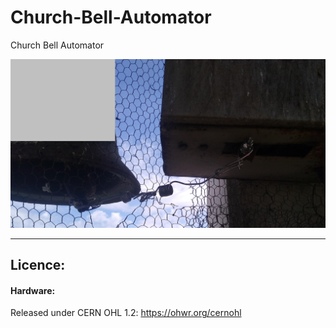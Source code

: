# Church-Bell-Automator
Church Bell Automator

![img](https://raw.githubusercontent.com/rtek1000/Church-Bell-Automator/refs/heads/main/System1/Img/IMG_20241220_4.jpg)

--------

## Licence:

#### Hardware:
Released under CERN OHL 1.2: https://ohwr.org/cernohl

